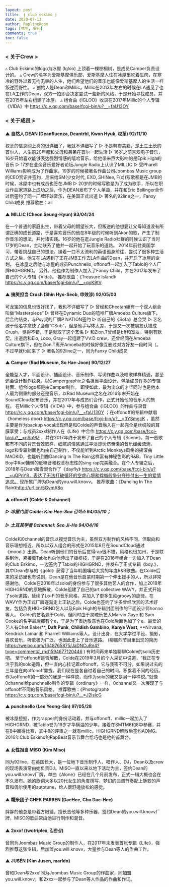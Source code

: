 ```yaml
---
layout: post
title:  ❴ club eskimo ❵
date: 2020-07-13
author: RaplineRoom
tags: [嘻哈, 安利]
comments: true
toc: false
---
```


### < 关于Crew >

▵ Club Eskimo的logo为冰屋 (Igloo) 上顶着一棵棕榈树，是成员Camper负责设计的。
▵ Crew的名字为爱斯基摩俱乐部，爱斯基摩人住在冰屋里吃着生肉，在寒冷的野外过着无拘无束的人生，他们希望他们的音乐也能像爱斯基摩人的生活一样叛逆而野性。
▵ 创始人是Dean和Millic，Millic在2013年左右的时候在LA遇见了也在LA工作的Dean，双方一拍即合决定尝试一些新的风格，于是开始寻找成员，并在2015年左右组建了冰屋。
▵ 组合曲《IGLOO》收录在2017年Millic的个人专辑《VIDA》中 https://c.y.qq.com/base/fcgi-bin/u?__=faU13OY

### < 关于成员 >

#### ▲ 自然人 DEAN (Deanfluenza, Deantrbl, Kwon Hyuk, 权革) 92/11/10

权革的信息网上真的很详细了，我就不详细写了
▻ 不是韩裔美籍，是土生土长的首尔人，人生前20年都和父母和弟弟在首尔一起生活
▻ 16岁之前喜欢电子音乐，16岁开始喜欢能够表达强烈情感的嘻哈音乐，给他带来巨大影响的是Epik High的音乐
▻ 17岁在业余音乐爱好者论坛Jungle Radio上认识了MILLIC
▻ 受Pharell Williams影响成为了作曲家，19岁的时候被著名作曲公司Joombas Music group的CEO赏识并签约，后来给SM(少女时代, EXO, SHINee, F(x))写歌都是在JMB的时候，冰屋中也有成员也签在JMB
▻ 20岁的时候写歌是为了成为歌手，所以在职业作曲家道路上成功之后，作为DEAN发布了个人单曲，并在和Eric Bellinger合作过后签约了同一厂牌环球音乐，在美国正式出道
▻ 著名的92line之一，Fanxy Child成员
推荐歌曲：all

#### ▲ MILLIC (Cheon Seung-Hyun) 93/04/24

在一个普通的家庭出生，带着父母的期望长大，但叛逆的他想要让父母知道没有所谓正确的成长道路，于是喜欢音乐的他在8年级的时候听到Akon的歌，产生了制作音乐的想法，并付诸实践。16岁的他在逛Jungle Radio社群的时候认识了当时17岁的Dean，主动联系了他并一起开始了玩音乐的道路。
2014年前往美国学习，带着挑战自己的想法、操着一口不太流利的英语孤身前往，尝试了很多种生活方式之后，他又在LA遇到了正在JMB工作去LA作曲的Dean，并开启了冰屋的企划。
在冰屋之后他与冰屋的成员Punchnello, offonoff一起加入了Tablo的个人厂牌HIGHGRND。
另外，他也作为制作人加入了Fanxy Child，并在2017年发布了自己的个人专辑《Vida》。
推荐歌曲：《Treasure Island》https://c.y.qq.com/base/fcgi-bin/u?__=qoK9tV

#### ▲ 搞笑担当 Crush (Shin Hyo-Seob, 申效涉) 92/05/03

可龙宝的信息也很好找了，我也不详细写了
▻ 曾经和Cheetah姐有一个双人组合叫做“Masterpiece”
▻ 曾经在Dynamic Duo的嘻哈厂牌Amoeba Culture旗下，后合约结束，与Psy叔的厂牌P NATION签约
▻ 听自己的《Sofa》总会哭
▻ 艺名源于他名字念快了会像“CSub”，但是他手写体太差，于是又一次被朋友认错成Crush，觉得不错，于是就取了这个艺名
▻ 和Zion.T曾经是bff和室友，特别有默契，出道后和Elo, Loco, Gray一起组建了VV:D crew，还曾经同在Amoeba Culture旗下，但在Zion.T离开Amoeba的时候好像互删过对方好友一段时间（。不过早就fo回来了
▻ 著名的92line之一，同为Fanxy Child成员

#### ▲ Camper (Rad Museum, So Hae-Joon) 90/12/27

全能型人才，平面设计、插画设计、音乐制作、写词作曲以及唱歌样样精通，甚至还会设计制作纹身。以Campergraphic之名担当平面设计，包括成员许多的专辑封面、组合logo都是由Camper制作。
即使如此，最为出众的才华同时也是他本人最为侧重的部分还是音乐，以Rad Museum之名在2016年末开始在SoundCloud发布音乐，并在2017年与成员们合作，正式开始他的音乐人的旅程。
在Millic个人专辑《VIDA》中，参与组合曲《IGLOO》的作曲与录音 https://c.y.qq.com/base/fcgi-bin/u?__=faU13OY ；在offonoff的专辑中献唱《homeless door》 https://c.y.qq.com/base/fcgi-bin/u?__=3YSmgcK ，虽然主要是作为backup vocal出现但是和Colde的声音融入在一起完全是丝绸般的耳膜享受；与成员2xxx!制作人在《Life》中合作 https://c.y.qq.com/base/fcgi-bin/u?__=nSo9lZ ，并在2017年终于发布了自己的个人专辑《Scene》，每一首歌都有不同的背景音效取样，细腻的情感通过平淡却忧伤慵懒的音乐缓缓流淌，logo和专辑封面也均由自己制作，不仅能听到Arctic Monkeys风格的摇滚曲MADKID，也能听到像Dancing In The Rain这样富有神秘色彩的R&B，Tiny Little Boy中Rad慵懒的低嗓音和权革标志性的sing rap完美融合。在个人专辑之后，2018年与Dean和雪梨合作了《dayfly》 https://c.y.qq.com/base/fcgi-bin/u?__=uQPnY8，表达了无法打破循环的空虚心境和蜉蝣般争分夺秒付出一生的爱情追求。
现所属厂牌为Dean的you.will.knovv。
推荐歌曲：《Dancing In The Rain》http://url.cn/5GvmA8o

#### ▲ offonoff (Colde & 0channel)

##### ▻ 冰屋门面 Colde: Kim Hee-Soo 김히스 94/05/10；

##### ▻ 土耳其学者 0channel: Seo Ji-Ho 94/04/16

Colde和0channel的音乐以视觉音乐为主，虽然双方制作的风格不同，但取向和音乐理想相近，所以以双人组合的形式在2015年8月在SoundCloud通过《mood.》出道。Dean听到他们的音乐后觉得rap很不错，风格也很加州，于是联系到他，紧接着Tablo也向他伸出了橄榄枝，于是在2016年组合一边加入了Dean的Club Eskimo，一边签约了Tablo的HIGHGRND，并发布了正式专辑《boy.》，其中Dean参与的《gold》获得了当年韩国嘻哈大赏的年度R&B歌曲。在Colde后来的采访里也有说到，Dean是在他音乐启蒙时期第一个伸出援手的人，所以非常感谢他。
Colde在2018年以solo的身份参与了很多其他艺人的合作，加上2018年HIGHGRND的原地解散，Colde组建了自己的art collective WAVY，并正式开始了solo道路，延续了Lo-Fi的音乐风格，并加入了更多生动groovy的旋律。在WAVY作为正式厂牌逐渐走上正轨之后，Colde也签约了许多曾经欣赏的艺术好友，包括负责HIGHGRND艺人以及Epik High的专辑封面制作的平面设计师honno等人。
Colde的艺名源于Cold，但同时由于灵魂乐艺人Marvin Gaye 和 Sam Cooke的名字最后都有个e，于是为了表达敬意也在Cold后面也加了个e。最爱的艺人有Chet Baker**, **Daft Punk**, **Childish Gambino**, **Kanye West**, **Nirvana,  Kendrick Lamar 和 Pharrell Williams等人。设计出身，在大学学过平设、摄影，喜欢音乐，听歌极为广泛，也因此走上了音乐道路。 (柳熙烈节目里出现的简历 https://weibo.com/1648765875/JaDNCuRn4?type=comment#_rnd1594677120446 ) 有时间再来单独聊聊Colde的solo历史吧。
至于offonoff是否解散，Colde在2019年3月的个人采访中说道，“我正在专注于我的solo道路，但一直内心挂记着offonoff，它与我密不可分，如果说过去的三年是在向offonoff靠拢，我们现在是各自过着自己的时间，积累着不同的经历。作为offonoff的一部分的我是一种样貌，而作为solo的我又是另一种样貌。”就像0channel给punchnello制作的专辑《ordinary》一样，0channel又一次展现了与offonoff不同的音乐风格。
推荐歌曲：《Photograph》https://c.y.qq.com/base/fcgi-bin/u?__=J2IslcG

#### ▲ punchnello (Lee Yeong-Sin) 97/05/28

被冰屋挖掘，作为rapper的身份活动着，并与offonoff、millic一起加入了HIGHGRND，被Tablo誉为19岁才华横溢的少年。接着在SMTM6和8中参赛，并在8中赢得比赛，其中8的评审之一就有millic，HIGHGRND解散后签约AOMG。2016年Club Eskimo的RapBeat音乐节舞台恰巧也是他的首舞台。

#### ▲ 女性担当 MISO (Kim Miso)

同为92line，在英国长大，是一位地下音乐制作人、唱作人、DJ，Dean以及crew的现场表演常由她负责DJ。MISO一直以来以地下活动为主，签约Dean的you.will.knovv厂牌，单曲《Alone》已经在几个月前发布，正式一辑大概也会在不久发布。她的歌词大多以20代女生的角度撰写，梦幻的曲调节奏配上酥软的声音和偶尔使用的autotune，给人很舒适放松的感觉。

#### ▲ 糯米团子 CHEK PARREN (DaeHee, Cho Dae-Hee) 

胖胖的他总是带着方眼镜，擅长吉他等多种乐器，签约Dean的you.will.knovv厂牌，MISO的歌曲常由他进行制作和混音。

#### ▲ 2xxx! (twotriplex, 김한상)

曾同为Joombas Music Group的制作人，在2017年末发表首张专辑《Life》，强烈推荐这张专辑，后加盟you.will.knovv，大量参与Dean等人的作曲工作。

#### ▲ JUSÉN (Kim Jusen, marldn)

曾和Dean与2xxx!同为Joombas Music Group的作曲家，同加盟you.will.knovv，和2xxx一起参与了Dean等人作品的作曲和作词。
